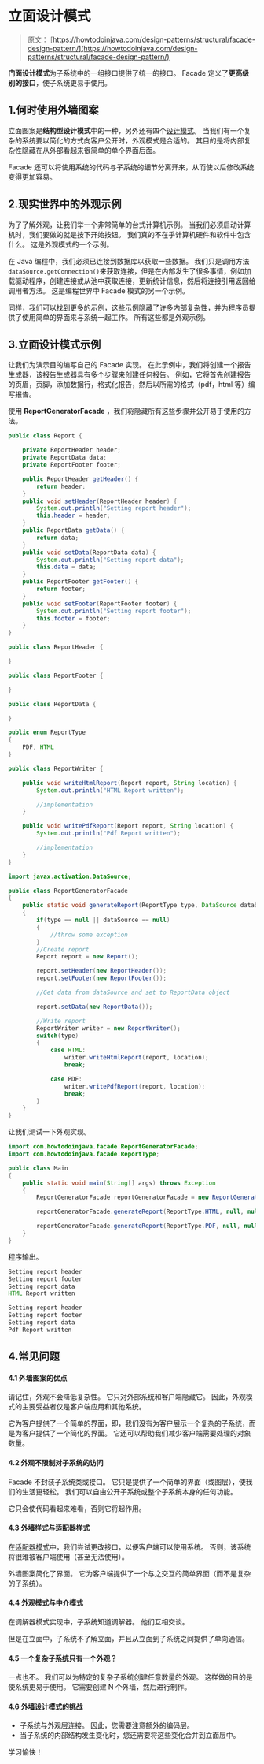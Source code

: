 # 立面设计模式

> 原文： [https://howtodoinjava.com/design-patterns/structural/facade-design-pattern/](https://howtodoinjava.com/design-patterns/structural/facade-design-pattern/)

**门面设计模式**为子系统中的一组接口提供了统一的接口。 Facade 定义了**更高级别的接口**，使子系统更易于使用。

## 1.何时使用外墙图案

立面图案是**结构型设计模式**中的一种，另外还有四个[设计模式](https://howtodoinjava.com/gang-of-four-java-design-patterns/)。 当我们有一个复杂的系统要以简化的方式向客户公开时，外观模式是合适的。 其目的是将内部复杂性隐藏在从外部看起来很简单的单个界面后面。

Facade 还可以将使用系统的代码与子系统的细节分离开来，从而使以后修改系统变得更加容易。

## 2.现实世界中的外观示例

为了了解外观，让我们举一个非常简单的台式计算机示例。 当我们必须启动计算机时，我们要做的就是按下开始按钮。 我们真的不在乎计算机硬件和软件中包含什么。 这是外观模式的一个示例。

在 Java 编程中，我们必须已连接到数据库以获取一些数据。 我们只是调用方法`dataSource.getConnection()`来获取连接，但是在内部发生了很多事情，例如加载驱动程序，创建连接或从池中获取连接，更新统计信息，然后将连接引用返回给调用者方法。 这是编程世界中 Facade 模式的另一个示例。

同样，我们可以找到更多的示例，这些示例隐藏了许多内部复杂性，并为程序员提供了使用简单的界面来与系统一起工作。 所有这些都是外观示例。

## 3.立面设计模式示例

让我们为演示目的编写自己的 Facade 实现。 在此示例中，我们将创建一个报告生成器，该报告生成器具有多个步骤来创建任何报告。 例如，它将首先创建报告的页眉，页脚，添加数据行，格式化报告，然后以所需的格式（pdf，html 等）编写报告。

使用 **ReportGeneratorFacade** ，我们将隐藏所有这些步骤并公开易于使用的方法。

```java
public class Report {

	private ReportHeader header;
	private ReportData data;
	private ReportFooter footer;

	public ReportHeader getHeader() {
		return header;
	}
	public void setHeader(ReportHeader header) {
		System.out.println("Setting report header");
		this.header = header;
	}
	public ReportData getData() {
		return data;
	}
	public void setData(ReportData data) {
		System.out.println("Setting report data");
		this.data = data;
	}
	public ReportFooter getFooter() {
		return footer;
	}
	public void setFooter(ReportFooter footer) {
		System.out.println("Setting report footer");
		this.footer = footer;
	}
}

```

```java
public class ReportHeader {

}

```

```java
public class ReportFooter {

}

```

```java
public class ReportData {

}

```

```java
public enum ReportType 
{
	PDF, HTML
}

```

```java
public class ReportWriter {

	public void writeHtmlReport(Report report, String location) {
		System.out.println("HTML Report written");

		//implementation
	}

	public void writePdfReport(Report report, String location) {
		System.out.println("Pdf Report written");

		//implementation
	}
}

```

```java
import javax.activation.DataSource;

public class ReportGeneratorFacade 
{
	public static void generateReport(ReportType type, DataSource dataSource, String location) 
	{
		if(type == null || dataSource == null) 
		{
			//throw some exception
		}
		//Create report
		Report report = new Report();

		report.setHeader(new ReportHeader());
		report.setFooter(new ReportFooter());

		//Get data from dataSource and set to ReportData object

		report.setData(new ReportData());

		//Write report
		ReportWriter writer = new ReportWriter();
		switch(type) 
		{
			case HTML:
				writer.writeHtmlReport(report, location);
				break;

			case PDF:
				writer.writePdfReport(report, location);
				break;
		}
	}
}

```

让我们测试一下外观实现。

```java
import com.howtodoinjava.facade.ReportGeneratorFacade;
import com.howtodoinjava.facade.ReportType;

public class Main 
{
	public static void main(String[] args) throws Exception
	{
		ReportGeneratorFacade reportGeneratorFacade = new ReportGeneratorFacade();

		reportGeneratorFacade.generateReport(ReportType.HTML, null, null);

		reportGeneratorFacade.generateReport(ReportType.PDF, null, null);
	}
}

```

程序输出。

```java
Setting report header
Setting report footer
Setting report data
HTML Report written

Setting report header
Setting report footer
Setting report data
Pdf Report written

```

## 4.常见问题

#### 4.1 外墙图案的优点

请记住，外观不会降低复杂性。 它只对外部系统和客户端隐藏它。 因此，外观模式的主要受益者仅是客户端应用和其他系统。

它为客户提供了一个简单的界面，即，我们没有为客户展示一个复杂的子系统，而是为客户提供了一个简化的界面。 它还可以帮助我们减少客户端需要处理的对象数量。

#### 4.2 外观不限制对子系统的访问

Facade 不封装子系统类或接口。 它只是提供了一个简单的界面（或图层），使我们的生活更轻松。 我们可以自由公开子系统或整个子系统本身的任何功能。

它只会使代码看起来难看，否则它将起作用。

#### 4.3 外墙样式与适配器样式

在[适配器模式](https://howtodoinjava.com/design-patterns/structural/adapter-design-pattern-in-java/)中，我们尝试更改接口，以便客户端可以使用系统。 否则，该系统将很难被客户端使用（甚至无法使用）。

外墙图案简化了界面。 它为客户端提供了一个与之交互的简单界面（而不是复杂的子系统）。

#### 4.4 外观模式与中介模式

在调解器模式实现中，子系统知道调解器。 他们互相交谈。

但是在立面中，子系统不了解立面，并且从立面到子系统之间提供了单向通信。

#### 4.5 一个复杂子系统只有一个外观？

一点也不。 我们可以为特定的复杂子系统创建任意数量的外观。 这样做的目的是使系统更易于使用。 它需要创建 N 个外墙，然后进行制作。

#### 4.6 外墙设计模式的挑战

*   子系统与外观层连接。 因此，您需要注意额外的编码层。
*   当子系统的内部结构发生变化时，您还需要将这些变化合并到立面层中。

学习愉快！